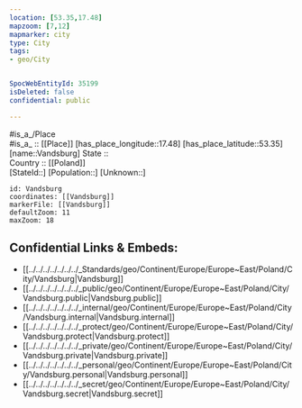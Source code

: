 ```yaml
---
location: [53.35,17.48] 
mapzoom: [7,12] 
mapmarker: city 
type: City
tags:
- geo/City


SpocWebEntityId: 35199
isDeleted: false
confidential: public

---
```

#is_a_/Place  
#is_a_ :: [[Place]] 
[has_place_longitude::17.48] 
[has_place_latitude::53.35] 
[name::Vandsburg] 
State ::  
Country :: [[Poland]]  
[StateId::] 
[Population::] 
[Unknown::] 


```leaflet
id: Vandsburg
coordinates: [[Vandsburg]] 
markerFile: [[Vandsburg]] 
defaultZoom: 11 
maxZoom: 18
```


## Confidential Links & Embeds: 
- [[../../../../../../../_Standards/geo/Continent/Europe/Europe~East/Poland/City/Vandsburg|Vandsburg]] 
- [[../../../../../../../_public/geo/Continent/Europe/Europe~East/Poland/City/Vandsburg.public|Vandsburg.public]] 
- [[../../../../../../../_internal/geo/Continent/Europe/Europe~East/Poland/City/Vandsburg.internal|Vandsburg.internal]] 
- [[../../../../../../../_protect/geo/Continent/Europe/Europe~East/Poland/City/Vandsburg.protect|Vandsburg.protect]] 
- [[../../../../../../../_private/geo/Continent/Europe/Europe~East/Poland/City/Vandsburg.private|Vandsburg.private]] 
- [[../../../../../../../_personal/geo/Continent/Europe/Europe~East/Poland/City/Vandsburg.personal|Vandsburg.personal]] 
- [[../../../../../../../_secret/geo/Continent/Europe/Europe~East/Poland/City/Vandsburg.secret|Vandsburg.secret]] 
